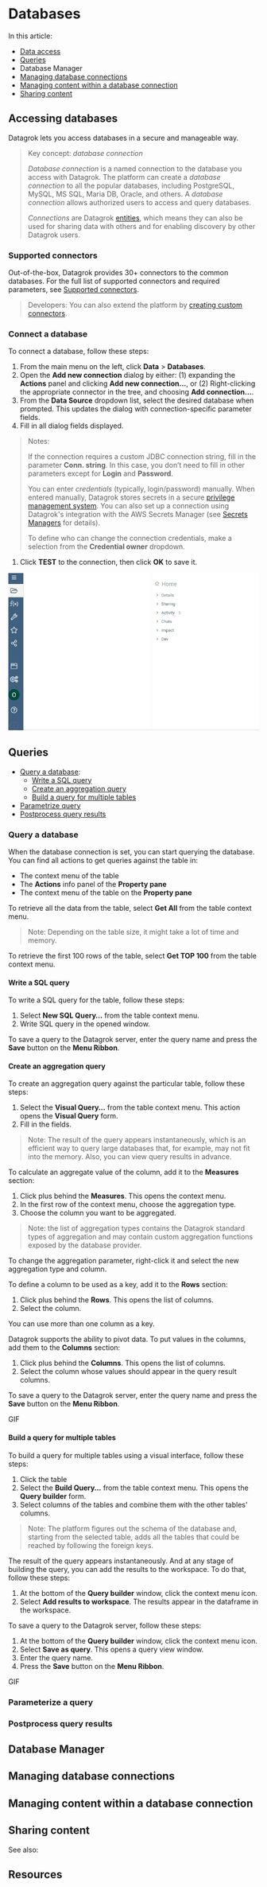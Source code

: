 # Databases

In this article:

* [Data access](databases.md/#accessing-databases)
* [Queries](databases.md/#queries)
* Database Manager
* [Managing database connections](databases.md/#managing-database-connections)
* [Managing content within a database
  connection](databases.md/#managing-file-shares)
* [Sharing content](databases.md/#sharing-content)

## Accessing databases

Datagrok lets you access databases in a secure and manageable way.

> Key concept: _database connection_
>
> _Database connection_ is a named connection to the database you access with
> Datagrok. The platform can create a _database connection_ to all the popular
> databases, including PostgreSQL, MySQL, MS SQL, Maria DB, Oracle, and others.
> A _database connection_ allows authorized users to access and query databases.
>
>_Connections_ are Datagrok [entities](../datagrok/objects.md), which means they
>can also be used for sharing data with others and for enabling discovery by
>other Datagrok users.

### Supported connectors

Out-of-the-box, Datagrok provides 30+ connectors to the common databases. For
the full list of supported connectors and required parameters, see [Supported
connectors]( connectors/supported-connectors.md).

> Developers: You can also extend the platform by [creating custom
> connectors](https://github.com/datagrok-ai/public/tree/master/connectors).

### Connect a database

To connect a database, follow these steps:

1. From the main menu on the left, click **Data** > **Databases**.
1. Open the **Add new connection** dialog by either: (1) expanding the
   **Actions** panel and clicking **Add new connection…**, or (2) Right-clicking
   the appropriate connector in the tree, and choosing **Add connection…**.
1. From the **Data Source** dropdown list, select the desired database when
   prompted. This updates the dialog with connection-specific parameter fields.
1. Fill in all dialog fields displayed.

>Notes:
>
> If the connection requires a custom JDBC connection string, fill in the
> parameter **Conn. string**. In this case, you don’t need to fill in other
> parameters except for **Login** and **Password**.
>
>You can enter _credentials_ (typically, login/password) manually. When entered
>manually, Datagrok stores secrets in a secure [privilege management
>system](/govern/security.md/#credentials). You can also set up a connection
>using Datagrok's integration with the AWS Secrets Manager (see [Secrets
>Managers](/access/data-connection-credentials.md/#secrets-managers) for
>details).
>
>To define who can change the connection credentials, make a selection from the
>**Credential owner** dropdown.

1. Click **TEST** to the connection, then click **OK** to save it.

![Create a connection](database-connection.gif)

## Queries

* [Query a database](databases.md/#query-a-database):
  * [Write a SQL query](databases.md/#write-a-sql-query)
  * [Create an aggregation query](databases.md/#create-an-aggregation-query)
  * [Build a query for multiple
    tables](databases.md/#build-a-query-for-multiple-tables)
* [Parametrize query](databases.md/#parameterize-a-query)
* [Postprocess query results](databases.md/#postprocess-query-results)

### Query a database

When the database connection is set, you can start querying the database. You
can find all actions to get queries against the table in:

* The context menu of the table
* The **Actions** info panel of the **Property pane**
* The context menu of the table on the **Property pane**

To retrieve all the data from the table, select **Get All** from the table
context menu.
 >Note: Depending on the table size, it might take a lot of time and memory.

To retrieve the first 100 rows of the table, select **Get TOP 100** from the
table context menu.

#### Write a SQL query

To write a SQL query for the table, follow these steps:

1. Select **New SQL Query…** from the table context menu.
1. Write SQL query in the opened window.

To save a query to the Datagrok server, enter the query name and press the
**Save** button on the **Menu Ribbon**.

#### Create an aggregation query

To create an aggregation query against the particular table, follow these steps:

1. Select the **Visual Query…** from the table context menu. This action opens
   the **Visual Query** form.
1. Fill in the fields.

>Note: The result of the query appears instantaneously, which is an efficient
>way to query large databases that, for example, may not fit into the memory.
>Also, you can view query results in advance.

To calculate an aggregate value of the column, add it to the **Measures**
section:

1. Click plus behind the **Measures**. This opens the context menu.
1. In the first row of the context menu, choose the aggregation type.
1. Choose the column you want to be aggregated.

>Note: the list of aggregation types contains the Datagrok standard types of
>aggregation and may contain custom aggregation functions exposed by the
>database provider.

To change the aggregation parameter, right-click it and select the new
aggregation type and column.

To define a column to be used as a key, add it to the **Rows** section:

1. Click plus behind the **Rows**. This opens the list of columns.
1. Select the column.

You can use more than one column as a key.

Datagrok supports the ability to pivot data. To put values in the columns, add
them to the **Columns** section:

1. Click plus behind the **Columns**. This opens the list of columns.
1. Select the column whose values should appear in the query result columns.

To save a query to the Datagrok server, enter the query name and press the
**Save** button on the **Menu Ribbon**.

GIF

#### Build a query for multiple tables

To build a query for multiple tables using a visual interface, follow these
steps:

1. Click the table
1. Select the **Build Query…** from the table context menu. This opens the
   **Query builder** form.
1. Select columns of the tables and combine them with the other tables' columns.

>Note: The platform figures out the schema of the database and, starting from
>the selected table, adds all the tables that could be reached by following the
>foreign keys.

The result of the query appears instantaneously. And at any stage of building
the query, you can add the results to the workspace. To do that, follow these
steps:

1. At the bottom of the **Query builder** window, click the context menu icon.
1. Select **Add results to workspace**. The results appear in the dataframe in
   the workspace.

To save a query to the Datagrok server, follow these steps:

1. At the bottom of the **Query builder** window, click the context menu icon.
1. Select **Save as query**. This opens a query view window.
1. Enter the query name.
1. Press the **Save** button on the **Menu Ribbon**.

GIF

### Parameterize a query

### Postprocess query results

## Database Manager

## Managing database connections

## Managing content within a database connection

## Sharing content

See also:

## Resources
